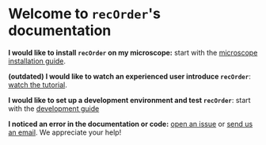 # Welcome to `recOrder`'s documentation

**I would like to install `recOrder` on my microscope:** start with the [microscope installation guide](./microscope-installation-guide.md).

**(outdated) I would like to watch an experienced user introduce `recOrder`**: [watch the tutorial](https://drive.google.com/file/d/1tHLHZ_uUnddb3jzXnQUjUiynSDS8XIy2/view?usp=sharing). 

**I would like to set up a development environment and test `recOrder`**: start with the [development guide](./development-guide.md)

**I noticed an error in the documentation or code:** [open an issue](https://github.com/mehta-lab/recOrder/issues/new/choose) or [send us an email](mailto:shalin.mehta@czbiohub.org,talon.chandler@czbiohub.org). We appreciate your help!